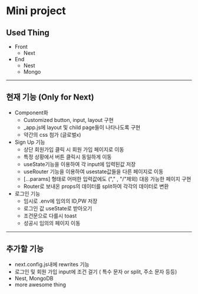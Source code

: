 # Mini project
## Used Thing
- Front
    - Next
- End
    - Nest
    - Mongo
----
## 현재 기능 (Only for Next)
- Component화
    - Customized button, input, layout 구현
    - _app.js에 layout 및 child page들이 나타나도록 구현
    - 약간의 css 첨가 (글로벌x)
- Sign Up 기능
    - 상단 회원가입 클릭 시 회원 가입 페이지로 이동
    - 특정 상황에서 버튼 클릭시 동일하게 이동
    - useState기능을 이용하여 각 input에 입력된값 저장
    - useRouter 기능을 이용하여 usestate값들을 다른 페이지로 이동
    - [...params] 형태로 어떠한 입력값에도 ("," , "/"제외) 대응 가능한 페이지 구현
    - Router로 보내온 props의 데이터를 split하여 각각의 데이터로 변환 
- 로그인 기능
    - 임시로 .env에 임의의 ID,PW 저장
    - 로그인 값 useState로 받아오기
    - 조건문으로 다를시 toast
    - 성공시 임의의 페이지 이동

---
## 추가할 기능
- next.config.js내에 rewrites 기능
- 로그인 및 회원 가입 input에 조건 걸기 ( 특수 문자 or split, 주소 문자 등등)
- Nest, MongoDB
- more awesome thing

